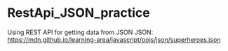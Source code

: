 # RestApi_JSON_practice
Using REST API for getting data from JSON
JSON: https://mdn.github.io/learning-area/javascript/oojs/json/superheroes.json
